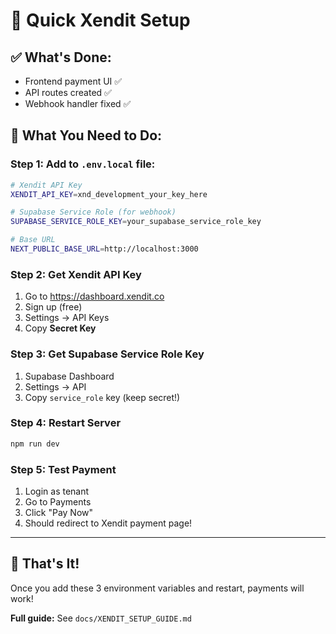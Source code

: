 # 🚀 Quick Xendit Setup

## ✅ What's Done:
- Frontend payment UI ✅
- API routes created ✅
- Webhook handler fixed ✅

## 🔧 What You Need to Do:

### **Step 1: Add to `.env.local` file:**

```bash
# Xendit API Key
XENDIT_API_KEY=xnd_development_your_key_here

# Supabase Service Role (for webhook)
SUPABASE_SERVICE_ROLE_KEY=your_supabase_service_role_key

# Base URL
NEXT_PUBLIC_BASE_URL=http://localhost:3000
```

### **Step 2: Get Xendit API Key**
1. Go to https://dashboard.xendit.co
2. Sign up (free)
3. Settings → API Keys
4. Copy **Secret Key**

### **Step 3: Get Supabase Service Role Key**
1. Supabase Dashboard
2. Settings → API
3. Copy `service_role` key (keep secret!)

### **Step 4: Restart Server**
```bash
npm run dev
```

### **Step 5: Test Payment**
1. Login as tenant
2. Go to Payments
3. Click "Pay Now"
4. Should redirect to Xendit payment page!

---

## 🎉 That's It!

Once you add these 3 environment variables and restart, payments will work!

**Full guide:** See `docs/XENDIT_SETUP_GUIDE.md`

